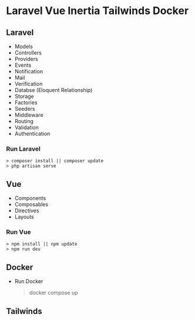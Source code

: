 # Laravel Vue Inertia Tailwinds Docker

## Laravel

-   Models
-   Controllers
-   Providers
-   Events
-   Notification
-   Mail
-   Verification
-   Databse (Eloquent Relationship)
-   Storage
-   Factories
-   Seeders
-   Middleware
-   Routing
-   Validation
-   Authentication

###  Run Laravel
    > composer install || composer update
    > php artisan serve

## Vue

-   Components
-   Composables
-   Directives
-   Layouts

###  Run Vue
    > npm install || npm update
    > npm run dev

## Docker

-   Run Docker
    > docker compose up

## Tailwinds
